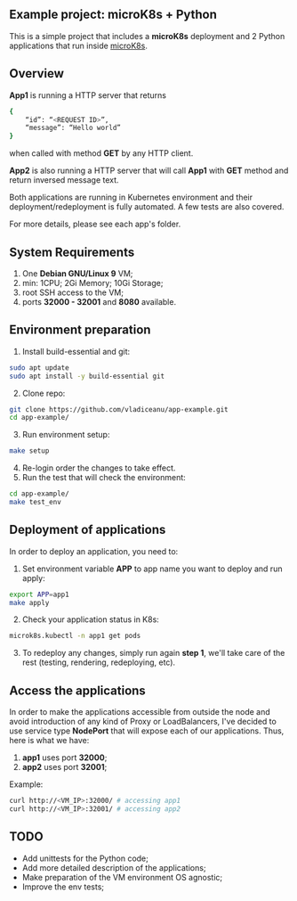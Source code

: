 ## Example project: microK8s + Python
This is a simple project that includes a <b>microK8s</b> deployment and 2 Python applications that run inside <a href="https://microk8s.io/">microK8s</a>.

## Overview
<b>App1</b> is running a HTTP server that returns 
```sh
{
    “id”: “<REQUEST ID>”,
    “message”: “Hello world”
}
```
when called with method <b>GET</b> by any HTTP client.

<b>App2</b> is also running a HTTP server that will call <b>App1</b> with <b>GET</b> method and return inversed message text.

Both applications are running in Kubernetes environment and their deployment/redeployment is fully automated. A few tests are also covered.

For more details, please see each app's folder.

## System Requirements
1. One <b>Debian GNU/Linux 9</b> VM; 
2. min: 1CPU; 2Gi Memory; 10Gi Storage;<br>
2. root SSH access to the VM;<br>
3. ports <b>32000 - 32001</b> and <b>8080</b> available.

## Environment preparation
1. Install build-essential and git: 
```sh
sudo apt update
sudo apt install -y build-essential git
```
2. Clone repo:
```sh
git clone https://github.com/vladiceanu/app-example.git
cd app-example/
```
3. Run environment setup:
```sh
make setup
```
4. Re-login order the changes to take effect.
6. Run the test that will check the environment:
```sh
cd app-example/
make test_env
```
## Deployment of applications
In order to deploy an application, you need to:
1. Set environment variable <b>APP</b> to app name you want to deploy and run apply:
```sh
export APP=app1
make apply
```
2. Check your application status in K8s:
```sh
microk8s.kubectl -n app1 get pods
```
3. To redeploy any changes, simply run again <b>step 1</b>, we'll take care of the rest (testing, rendering, redeploying, etc).

## Access the applications
In order to make the applications accessible from outside the node and avoid introduction of any kind of Proxy or LoadBalancers, I've decided to use service type <b>NodePort</b> that will expose each of our applications. Thus, here is what we have:
1. <b>app1</b> uses port <b>32000</b>;
2. <b>app2</b> uses port <b>32001</b>;

Example:
```sh
curl http://<VM_IP>:32000/ # accessing app1
curl http://<VM_IP>:32001/ # accessing app2
```

## TODO
- Add unittests for the Python code; 
- Add more detailed description of the applications;
- Make preparation of the VM environment OS agnostic;
- Improve the env tests;
